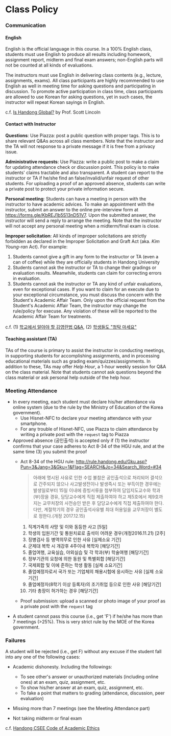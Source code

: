 Class Policy
=====
### Communication ###
#### English ####
English is the official language in this course. In a 100% English class, students must use English to produce all results including homework, assignment report, midterm and final exam answers; non-English parts will not be counted at all kinds of evaluations.

The instructors must use English in delivering class contents (e.g., lecture, assignments, exams). All class participants are highly recommended to use English as well in meeting time for asking questions and participating in discussion. To promote active participation in class time, class participants are allowed to use Korean for asking questions, yet in such cases, the instructor will repeat Korean sayings in English.

c.f. [Is Handong Global?](http://www.hgupress.com/news/articleView.html?idxno=6078) by Prof. Scott Lincoln

#### Contact with Instructor ####
**Questions**: Use Piazza: post a public question with proper tags. This is to share relevant Q&As across all class members. Note that the instructor and the TA will not response to a private message if it is free from a privacy issue.

**Administrative requests**: Use Piazza: write a public post to make a claim for updating attendance check or discussion point. This policy is to make students' claims tractable and also transparent. A student can report to the instructor or TA if he/she find an false/invalid/unfair request of other students. For uploading a proof of an approved absence, students can write a private post to protect your private information secure.

**Personal meeting**: Students can have a meeting in person with the instructor to have academic
advices. To make an appointment with the instructor, submit an answer to the online pre-interview form at https://forms.gle/KbREJ1b5S13nD51V7. Upon the submitted answer, the instructor will send a reply to arrange the meeting. Note that the instructor will not accept any personal meeting when a midterm/final exam is close.

**Improper solicitation**: All kinds of improper solicitations are strictly forbidden as declared in the Improper Solicitation and Graft Act (aka. *Kim Young-ran* Act). For example:

1. Students cannot give a gift in any form to the instructor or TA (even a can of coffee)
   while they are officially students in Handong University
1. Students cannot ask the instructor or TA to change their gradings or evaluation results. Meanwhile, students can claim for correcting errors in evaluation.
1. Students cannot ask the instructor or TA any kind of unfair evaluations, even for exceptional cases. If you want to claim for an execute due to your exceptional circumstance, you must discuss the concern with the Student's Academic Affair Team. Only upon the official request from the Student's Academic Affair Team, the instructor may change the rule/policy for execuse.
Any violation of these will be reported to the Academic Affair Team for treatments.  

c.f. (1) [학교에서 알아야 할 김영란법 Q&A](http://tong.joins.com/archives/32930), (2) [학생들도 "청탁 마세요"](http://www.kunews.ac.kr/news/articleView.html?idxno=23393)

#### Teaching assistant (TA) ####
TAs of the course is primary to assist the instructor in conducting meetings, in supporting students for accomplishing assignments, and in processing educational materials such as grading exam/quizzes/assignments. In addition to these, TAs may offer *Help Hour*, a 1-hour weekly session for Q&A on the class material. Note that students cannot ask questions beyond the class material or ask personal help outside of the help hour.

### Meeting Attendance ###
* In every meeting, each student must declare his/her attendance via online system (due to the rule by the Ministry of Education of the Korea government).
  * Use Hisnet-NFC to declare your meeting attendance with your smartphone.
  * For any trouble of Hisnet-NFC, use Piazza to claim attendance by writing a private post with the `request` tag to Piazza
* Approved absence (공인출석) is accepted only if (1) the instructor confirms that your case adheres to Act 8-34 of the HGU rule, and at the same time (3) you submit the proof
  * Act 8-34 of the HGU rule: http://rule.handong.edu/Gku.asp?Pun=3&Jang=3&Gku=1&Flag=SEARCH&Jo=34&Search_Word=#34
    >아래에 명시된 사유로 인한 수업 불참은 공인출석으로 처리되어 결석으로 간주되지 않으나 사고발생전이나 발생즉시 또는 부득이한 경우에는 발생일로부터 15일 이내에 증빙서류을 첨부하여 담임지도교수와 학과(부)장을 경유, 담당교수에게 직접 제출하여야 하고 제5호에서 제9호까지는 교무처장의 사전승인 받은 후 담당교수에게 직접 제출하여야 한다. 다만, 계절학기의 경우 공인출석사유별 최대 허용일을 교무처장이 별도로 정한다.(개정 2017.12.15)
      1. 직계가족의 사망 및 이와 동등한 사고 [5일]
      2. 학생의 입원기간 및 통원치료로 출석이 어려운 경우(개정2016.11.21) [2주]
      3. 징병검사 등 병역의무로 인한 사유 [실제소요 기간]
      4. 군제대 복학 시 개강후 4주이내 복학자 [해당기간]
      5. 졸업여행, 교육실습, 야외실습 및 각 학과(부) 학술여행 [해당기간]
      6. 정부기관의 요청에 의한 동원 및 특별회합 [해당기간]
      7. 국제회합 및 이에 준하는 학생 활동 [실제 소요기간]
      8. 졸업예정자로서 국가 또는 기업체의 채용시험에 응시하는 사유 [실제 소요기간]
      9. 졸업예정자(8학기 이상 등록자)의 조기취업 등으로 인한 사유 [해당기간]
      10. 기타 총장이 허가하는 경우 [해당기간]  

  * Proof submission: upload a scanned or photo image of your proof as a private post with the `request` tag
* A student cannot pass this course (i.e., get 'F') if he/she has more than 7 meetings (>25%). This is very strict rule by the MOE of the Korea government.

### Failures ###
A student will be rejected (i.e., get F) without any excuse if the student fall into any one of the following cases:
  * Academic dishonesty. Including the followings:
    * To see other's answer or unauthorized materials (including online ones) at an exam, quiz, assignment, etc.
    * To show his/her answer at an exam, quiz, assignment, etc.
    * To fake a point that matters to grading (attendance, discussion, peer evaluation)
    
  * Missing more than 7 meetings (see the Meeting Attendance part)

  * Not taking midterm or final exam

c.f. [Handong CSEE Code of Academic Ethics](http://csee.handong.edu/wp-content/uploads/2018/02/HGU-CSEE-Standard_English_v0.2.pdf)
